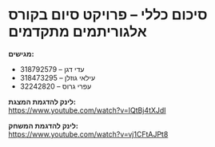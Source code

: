 # סיכום כללי – פרויקט סיום בקורס אלגוריתמים מתקדמים

**מגישים:**

- עדי דגן – 318792579  
- עילאי גוזלן – 318473295  
- עפרי גרוס – 32242820  


**לינק להדגמת המצגת:**  
https://www.youtube.com/watch?v=IQtBj4tXJdI  

**לינק להדגמת המשחק:**  
https://www.youtube.com/watch?v=vj1CFtAJPt8
